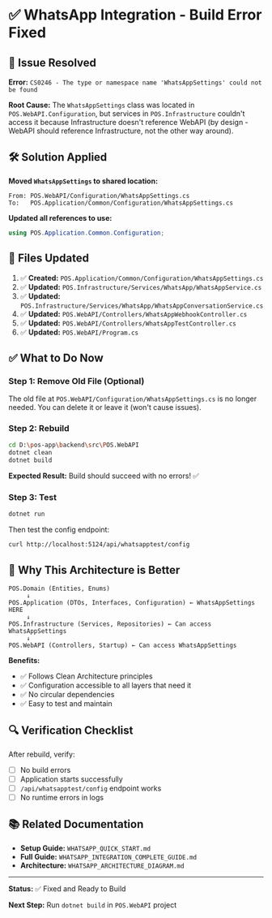 # ✅ WhatsApp Integration - Build Error Fixed

## 🔧 Issue Resolved

**Error:** `CS0246 - The type or namespace name 'WhatsAppSettings' could not be found`

**Root Cause:** 
The `WhatsAppSettings` class was located in `POS.WebAPI.Configuration`, but services in `POS.Infrastructure` couldn't access it because Infrastructure doesn't reference WebAPI (by design - WebAPI should reference Infrastructure, not the other way around).

## 🛠️ Solution Applied

**Moved `WhatsAppSettings` to shared location:**
```
From: POS.WebAPI/Configuration/WhatsAppSettings.cs
To:   POS.Application/Common/Configuration/WhatsAppSettings.cs
```

**Updated all references to use:**
```csharp
using POS.Application.Common.Configuration;
```

## 📝 Files Updated

1. ✅ **Created:** `POS.Application/Common/Configuration/WhatsAppSettings.cs`
2. ✅ **Updated:** `POS.Infrastructure/Services/WhatsApp/WhatsAppService.cs`
3. ✅ **Updated:** `POS.Infrastructure/Services/WhatsApp/WhatsAppConversationService.cs`
4. ✅ **Updated:** `POS.WebAPI/Controllers/WhatsAppWebhookController.cs`
5. ✅ **Updated:** `POS.WebAPI/Controllers/WhatsAppTestController.cs`
6. ✅ **Updated:** `POS.WebAPI/Program.cs`

## ✅ What to Do Now

### Step 1: Remove Old File (Optional)
The old file at `POS.WebAPI/Configuration/WhatsAppSettings.cs` is no longer needed. You can delete it or leave it (won't cause issues).

### Step 2: Rebuild
```bash
cd D:\pos-app\backend\src\POS.WebAPI
dotnet clean
dotnet build
```

**Expected Result:** Build should succeed with no errors! ✅

### Step 3: Test
```bash
dotnet run
```

Then test the config endpoint:
```bash
curl http://localhost:5124/api/whatsapptest/config
```

## 🎯 Why This Architecture is Better

```
POS.Domain (Entities, Enums)
     ↓
POS.Application (DTOs, Interfaces, Configuration) ← WhatsAppSettings HERE
     ↓
POS.Infrastructure (Services, Repositories) ← Can access WhatsAppSettings
     ↓
POS.WebAPI (Controllers, Startup) ← Can access WhatsAppSettings
```

**Benefits:**
- ✅ Follows Clean Architecture principles
- ✅ Configuration accessible to all layers that need it
- ✅ No circular dependencies
- ✅ Easy to test and maintain

## 🔍 Verification Checklist

After rebuild, verify:
- [ ] No build errors
- [ ] Application starts successfully
- [ ] `/api/whatsapptest/config` endpoint works
- [ ] No runtime errors in logs

## 📚 Related Documentation

- **Setup Guide:** `WHATSAPP_QUICK_START.md`
- **Full Guide:** `WHATSAPP_INTEGRATION_COMPLETE_GUIDE.md`
- **Architecture:** `WHATSAPP_ARCHITECTURE_DIAGRAM.md`

---

**Status:** ✅ Fixed and Ready to Build

**Next Step:** Run `dotnet build` in `POS.WebAPI` project

